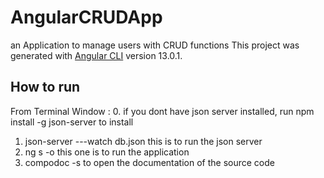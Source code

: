 # AngularCRUDApp
an Application to manage users with CRUD functions 
This project was generated with [Angular CLI](https://github.com/angular/angular-cli) version 13.0.1.

## How to run
From Terminal Window :
0. if you dont have json server installed, run npm install -g json-server to install
1. json-server ---watch db.json      this is to run the json server
2. ng s -o                           this one is to run the application
3. compodoc -s                       to open the documentation of the source code




